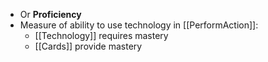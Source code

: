 - Or **Proficiency**
- Measure of ability to use technology in [[PerformAction]]:
	- [[Technology]] requires mastery
	- [[Cards]] provide mastery 
